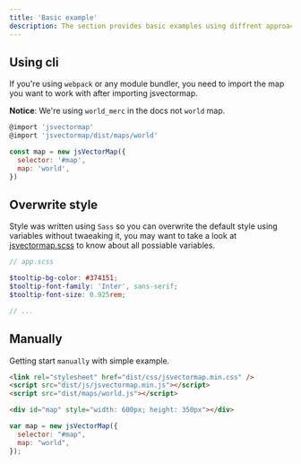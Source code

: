 ```yaml
---
title: 'Basic example'
description: The section provides basic examples using diffrent approaches to get started.
---
```


## Using cli
If you're using `webpack` or any module bundler, you need to import the map you want to work with after importing jsvectormap.

**Notice**: We're using `world_merc` in the docs not `world` map.

```javascript
@import 'jsvectormap'
@import 'jsvectormap/dist/maps/world'

const map = new jsVectorMap({
  selector: '#map',
  map: 'world',
})
```

## Overwrite style
Style was written using `Sass` so you can overwrite the default style using variables without twaeaking it, you may want to take a look at [jsvectormap.scss](https://github.com/themustafaomar/jsvectormap/blob/master/src/scss/jsvectormap.scss) to know about all possiable variables.
```scss
// app.scss

$tooltip-bg-color: #374151;
$tooltip-font-family: 'Inter', sans-serif;
$tooltip-font-size: 0.925rem;

// ...
```

## Manually
Getting start `manually` with simple example.

```html
<link rel="stylesheet" href="dist/css/jsvectormap.min.css" />
<script src="dist/js/jsvectormap.min.js"></script>
<script src="dist/maps/world.js"></script>

<div id="map" style="width: 600px; height: 350px"></div>
```

```js
var map = new jsVectorMap({
  selector: "#map",
  map: "world",
});
```